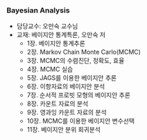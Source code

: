 ### Bayesian Analysis

- 담당교수: 오만숙 교수님
- 교재: 베이지안 통계특론, 오만숙 저
  + 1장. 베이지안 통계추론
  + 2장. Markov Chain Monte Carlo(MCMC)
  + 3장. MCMC의 수렴진단, 정확도, 효율
  + 4장. MCMC 실습
  + 5장. JAGS를 이용한 베이지안 추론
  + 6장. 이항자료의 베이지안 분석
  + 7장. 순서적 프로빗 모형의 베이지안 추론
  + 8장. 카운트 자료의 분석
  + 9장. 영과잉 카운트 자료의 분석
  + 10장. MCMC를 이용한 베이지안 변수선택
  + 11장. 베이지안 분위 회귀분석
